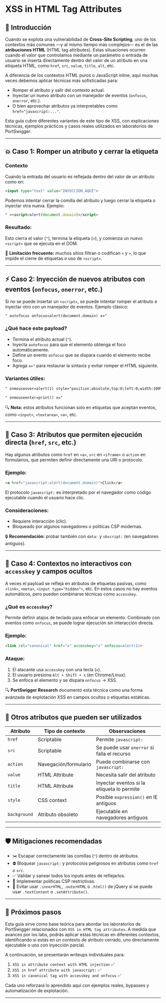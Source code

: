 # XSS in HTML Tag Attributes

## 🧠 Introducción

Cuando se explota una vulnerabilidad de **Cross-Site Scripting**, uno de los contextos más comunes —y al mismo tiempo más complejos— es el de las **atribuciones HTML** (HTML tag attributes). Estas situaciones ocurren cuando el valor que controlamos mediante un parámetro o entrada de usuario se inserta directamente dentro del valor de un atributo en una etiqueta HTML, como `href`, `src`, `value`, `title`, `alt`, etc.

A diferencia de los contextos HTML puros o JavaScript inline, aquí muchas veces debemos aplicar técnicas más sofisticadas para:

* Romper el atributo y salir del contexto actual.
* Inyectar un nuevo atributo con un manejador de eventos (`onfocus`, `onerror`, etc.).
* O bien aprovechar atributos ya interpretables como `href="javascript:..."`.

Esta guía cubre diferentes variantes de este tipo de XSS, con explicaciones técnicas, ejemplos prácticos y casos reales utilizados en laboratorios de PortSwigger.

---

## 💥 Caso 1: Romper un atributo y cerrar la etiqueta

### Contexto

Cuando la entrada del usuario es reflejada dentro del valor de un atributo como en:

```html
<input type="text" value="INYECCIÓN_AQUÍ">
```

Podemos intentar cerrar la comilla del atributo y luego cerrar la etiqueta o inyectar otra nueva. Ejemplo:

```html
" ><script>alert(document.domain)</script>
```

### Resultado:

Esto cierra el valor (`"`), termina la etiqueta (`>`), y comienza un nuevo `<script>` que se ejecuta en el DOM.

🔐 **Limitación frecuente:** muchos sitios filtran o codifican `<` y `>`, lo que impide el cierre de etiquetas o uso de `<script>`.

---

## ⚡ Caso 2: Inyección de nuevos atributos con eventos (`onfocus`, `onerror`, etc.)

Si no se puede insertar un `<script>`, se puede intentar romper el atributo e inyectar otro con un manejador de eventos. Ejemplo clásico:

```html
" autofocus onfocus=alert(document.domain) x="
```

### ¿Qué hace este payload?

* Termina el atributo actual (`"`).
* Inyecta `autofocus` para que el elemento obtenga el foco automáticamente.
* Define un evento `onfocus` que se dispara cuando el elemento recibe foco.
* Agrega `x="` para restaurar la sintaxis y evitar romper el HTML siguiente.

### Variantes útiles:

```html
" onmouseover=alert(1) style="position:absolute;top:0;left:0;width:100%;height:100%"
```

```html
" onmouseenter=print() x="
```

🔍 **Nota:** estos atributos funcionan solo en etiquetas que aceptan eventos, como `<input>`, `<textarea>`, `<a>`, etc.

---

## 🔗 Caso 3: Atributos que permiten ejecución directa (`href`, `src`, etc.)

Hay algunos atributos como `href` en `<a>`, `src` en `<iframe>` o `action` en formularios, que permiten definir directamente una URI o protocolo.

### Ejemplo:

```html
<a href="javascript:alert(document.domain)">Click</a>
```

El protocolo `javascript:` es interpretado por el navegador como código ejecutable cuando el usuario hace clic.

### Consideraciones:

* Requiere interacción (clic).
* Bloqueado por algunos navegadores o políticas CSP modernas.

🔒 **Recomendación:** probar también con `data:` y `vbscript:` (en navegadores antiguos).

---

## 🧪 Caso 4: Contextos no interactivos con `accesskey` y campos ocultos

A veces el payload se refleja en atributos de etiquetas pasivas, como `<link>`, `<meta>`, `<input type="hidden">`, etc. En estos casos no hay eventos automáticos, pero pueden combinarse técnicas como `accesskey`.

### ¿Qué es `accesskey`?

Permite definir atajos de teclado para enfocar un elemento. Combinado con eventos como `onfocus`, se puede lograr ejecución sin interacción directa.

### Ejemplo:

```html
<link rel="canonical" href="x" accesskey="x" onfocus=alert(1)>
```

### Ataque:

1. El atacante usa `accesskey` con una tecla (`x`).
2. El usuario presiona `Alt + Shift + x` (en Chrome/Linux).
3. Se enfoca el elemento y se dispara `onfocus` → XSS.

🔍 **PortSwigger Research** documentó esta técnica como una forma avanzada de explotación XSS en campos ocultos o etiquetas estáticas.

---

## 🔬 Otros atributos que pueden ser utilizados

| Atributo     | Tipo de contexto      | Observaciones                               |
| ------------ | --------------------- | ------------------------------------------- |
| `href`       | Scriptable            | Permite `javascript:`                       |
| `src`        | Scriptable            | Se puede usar `onerror` si falla el recurso |
| `action`     | Navegación/formulario | Puede combinarse con `javascript:`          |
| `value`      | HTML Attribute        | Necesita salir del atributo                 |
| `title`      | HTML Attribute        | Inyectar eventos si la etiqueta lo permite  |
| `style`      | CSS context           | Posible `expression()` en IE antiguos       |
| `background` | Atributo obsoleto     | Ejecutable en navegadores antiguos          |

---

## 🛡️ Mitigaciones recomendadas

* ✂️ Escapar correctamente las comillas (`"`) dentro de atributos.
* ⛔ Bloquear `javascript:` y protocolos peligrosos en atributos como `href` o `src`.
* ✅ Validar y sanear todos los inputs antes de reflejarlos.
* 🔐 Implementar políticas CSP restrictivas.
* 🧼 Evitar usar `.innerHTML`, `.outerHTML` o `.html()` de jQuery si se puede usar `.textContent` o `.setAttribute()`.

---

## 🏁 Próximos pasos

Esta guía sirve como base teórica para abordar los laboratorios de PortSwigger relacionados con `XSS in HTML tag attributes`. A medida que avances por los labs, podrás aplicar estas técnicas en diferentes contextos, identificando si estás en un contexto de atributo cerrado, uno directamente ejecutable o uno con inyección parcial.

A continuación, se presentarán writeups individuales para:

1. `XSS in attribute context with HTML injection`  ✅
2. `XSS in href attribute with javascript:`  ✅
3. `XSS in canonical tag with accesskey and onfocus` ✅

Cada uno reforzará lo aprendido aquí con ejemplos reales, bypasses y automatización de explotación.

---
